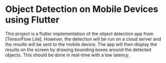 # Object Detection on Mobile Devices using Flutter
This project is a flutter implementation of the object detection app from [TensorFlow Lite]. However, the detection will be run on a cloud server and the results will be sent to the mobile device. The app will then display the results on the screen by drawing bounding boxes around the detected objects. This should be done in real-time with a low latency.
